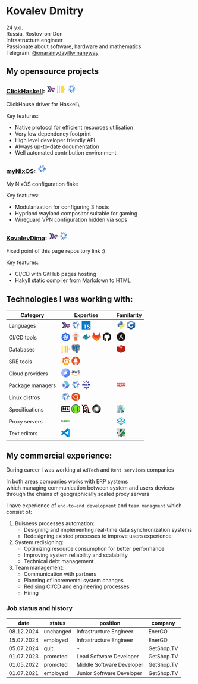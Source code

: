 # Kovalev Dmitry
24 y.o.\
Russia, Rostov-on-Don\
Infrastructure engineer\
Passionate about software, hardware and mathematics\
Telegram: [@onarainydayillwinanyway](https://t.me/onarainydayillwinanyway)

## My opensource projects

### [ClickHaskell](https://github.com/GetShopTV/ClickHaskell): <img width="24" src="./assets/programming-languages/haskell.svg"> <img width="24" src="./assets/databases/clickhouse.svg"> <img width="24" src="./assets/programming-languages/nix.svg">

ClickHouse driver for Haskell\

Key features:

- Native protocol for efficient resources utilisation
- Very low dependency footprint
- High level developer friendly API
- Always up-to-date documentation
- Well automated contribution environment

### [myNixOS](https://github.com/KovalevDima/myNixOS): <img width="24" src="./assets/programming-languages/nix.svg">
My NixOS configuration flake

Key features:

- Modularization for configuring 3 hosts
- Hyprland wayland compositor suitable for gaming
- Wireguard VPN configuration hidden via sops


### [KovalevDima](https://github.com/KovalevDima/KovalevDima): <img width="24" src="./assets/programming-languages/haskell.svg"> <img width="24" src="./assets/programming-languages/nix.svg">
Fixed point of this page repository link :)

Key features:

- CI/CD with GitHub pages hosting
- Hakyll static compiler from Markdown to HTML




## Technologies I was working with:

| Category         | Expertise | Familarity |
|------------------|-------|-------|
| Languages        | <img width="24" src="./assets/programming-languages/haskell.svg"> <img width="24" src="./assets/programming-languages/nix.svg"> <img width="24" src="./assets/programming-languages/typescript.svg"> | <img width="24" src="./assets/programming-languages/python.svg"> <img width="24" src="./assets/programming-languages/cpp.svg"> |
| CI/CD tools      | <img width="24" src="./assets/ci-cd-tools/k8s.svg"> <img width="24" src="./assets/ci-cd-tools/argocd.svg"> <img width="24" src="./assets/ci-cd-tools/docker.svg"> <img width="24" src="./assets/ci-cd-tools/gitlab.svg"> <img width="24" src="./assets/ci-cd-tools/github.svg"> | <img width="24" src="assets/ci-cd-tools/ansible.svg" > |
| Databases        | <img width="24" src="./assets/databases/clickhouse.svg"> <img width="24" src="./assets/databases/postgresql.svg"> | <img width="24" src="./assets/databases/redis.svg"> |
| SRE tools        | <img width="24" src="./assets/sre-tools/grafana.svg"> <img width="24" src="./assets/sre-tools/prometheus.svg"> |  |
| Cloud providers  | <img width="24" src="./assets/cloud-providers/yandex-cloud.svg"> <img width="24" src="./assets/cloud-providers/aws.svg">  | |
| Package managers | <img width="24" src="./assets/package-managers/cabal.svg"> <img width="24" src="./assets/package-managers/nix.svg"> <img width="24" src="./assets/package-managers/helm.svg"> | <img width="24" src="./assets/package-managers/npm.svg"> |
| Linux distros    | <img width="24" src="./assets/linux-distros/nix.svg"> <img width="24" src="./assets/linux-distros/ubuntu.svg"> |
| Specifications   | <img width="24" src="./assets/specifications/markdown.svg"> <img width="24" src="./assets/specifications/openapi.svg"> <img width="24" src="./assets/specifications/yaml.svg"> <img width="24" src="./assets/specifications/json.svg"> | <img width="24" src="./assets/specifications/graphviz.svg"> |
| Proxy servers    | <img width="24" src="./assets/proxy-servers/nginx.svg"> | <img width="24" src="./assets/proxy-servers/traefik.svg"> |
| Text editors     | <img width="24" src="./assets/text-editors/vscode.svg"> | <img width="24" src="./assets/text-editors/neovim.svg"> |




## My commercial experience:

During career I was working at `AdTech` and `Rent services` companies

In both areas companies works with ERP systems\
which managing communication between system and users devices\
through the chains of geographically scaled proxy servers

I have experience of `end-to-end development` and `team managment` which consist of:

1. Buisness processes automation:
    - Designing and implementing real-time data synchronization systems
    - Redesigning existed processes to improve users experience
2. System redisigning:
    - Optimizing resource consumption for better performance
    - Improving system reliability and scalability
    - Technical debt management
3. Team management:
    - Communication with partners
    - Planning of incremental system changes
    - Redising CI/CD and engineering processes
    - Hiring

### Job status and history

| date       |  status   | position                  | company    |
|------------|-----------|---------------------------|------------|
| 08.12.2024 | unchanged | Infrastructure Engineer   | EnerGO     |
| 15.07.2024 | employed  | Infrastructure Engineer   | EnerGO     |
| 05.07.2024 | quit      | -                         | GetShop.TV |
| 01.07.2023 | promoted  | Lead Software Developer   | GetShop.TV |
| 01.05.2022 | promoted  | Middle Software Developer | GetShop.TV |
| 01.07.2021 | employed  | Junior Software Developer | GetShop.TV |
